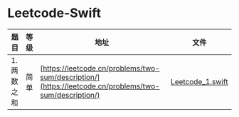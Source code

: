 # Leetcode-Swift

| 题目   | 等级   | 地址      | 文件        |
|--------|--------|-----------|-----------|
| 1. 两数之和 | 简单   | [https://leetcode.cn/problems/two-sum/description/](https://leetcode.cn/problems/two-sum/description/) | [Leetcode_1.swift](../LeetCode-swift/LeetCode-swift/Leetcode_1.swift) |